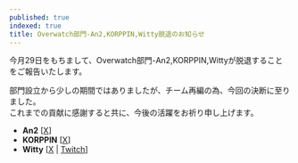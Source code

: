 ```yaml
---
published: true
indexed: true
title: Overwatch部門-An2,KORPPIN,Witty脱退のお知らせ
---
```


今月29日をもちまして、Overwatch部門-An2,KORPPIN,Wittyが脱退することをご報告いたします。

部門設立から少しの期間ではありましたが、チーム再編の為、今回の決断に至りました。  
これまでの貢献に感謝すると共に、今後の活躍をお祈り申し上げます。

- **An2** [[X](https://x.com/An2indae)]
- **KORPPIN** [[X](https://x.com/ow_KORPPIN)]
- **Witty** [[X](https://x.com/OwWitty) | [Twitch](https://twitch.tv/witty_ow)]
